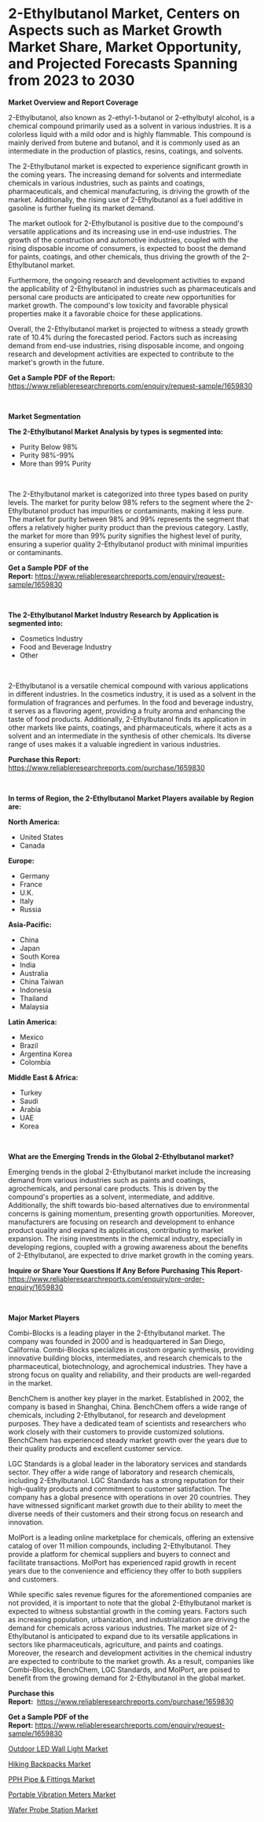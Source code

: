 <p><h1>2-Ethylbutanol Market, Centers on Aspects such as Market Growth Market Share, Market Opportunity, and Projected Forecasts Spanning from 2023 to 2030</h1></p><p><strong>Market Overview and Report Coverage</strong></p>
<p><p>2-Ethylbutanol, also known as 2-ethyl-1-butanol or 2-ethylbutyl alcohol, is a chemical compound primarily used as a solvent in various industries. It is a colorless liquid with a mild odor and is highly flammable. This compound is mainly derived from butene and butanol, and it is commonly used as an intermediate in the production of plastics, resins, coatings, and solvents.</p><p>The 2-Ethylbutanol market is expected to experience significant growth in the coming years. The increasing demand for solvents and intermediate chemicals in various industries, such as paints and coatings, pharmaceuticals, and chemical manufacturing, is driving the growth of the market. Additionally, the rising use of 2-Ethylbutanol as a fuel additive in gasoline is further fueling its market demand.</p><p>The market outlook for 2-Ethylbutanol is positive due to the compound's versatile applications and its increasing use in end-use industries. The growth of the construction and automotive industries, coupled with the rising disposable income of consumers, is expected to boost the demand for paints, coatings, and other chemicals, thus driving the growth of the 2-Ethylbutanol market.</p><p>Furthermore, the ongoing research and development activities to expand the applicability of 2-Ethylbutanol in industries such as pharmaceuticals and personal care products are anticipated to create new opportunities for market growth. The compound's low toxicity and favorable physical properties make it a favorable choice for these applications.</p><p>Overall, the 2-Ethylbutanol market is projected to witness a steady growth rate of 10.4% during the forecasted period. Factors such as increasing demand from end-use industries, rising disposable income, and ongoing research and development activities are expected to contribute to the market's growth in the future.</p></p>
<p><strong>Get a Sample PDF of the Report:</strong> <a href="https://www.reliableresearchreports.com/enquiry/request-sample/1659830">https://www.reliableresearchreports.com/enquiry/request-sample/1659830</a></p>
<p>&nbsp;</p>
<p><strong>Market Segmentation</strong></p>
<p><strong>The 2-Ethylbutanol Market Analysis by types is segmented into:</strong></p>
<p><ul><li>Purity Below 98%</li><li>Purity 98%-99%</li><li>More than 99% Purity</li></ul></p>
<p>&nbsp;</p>
<p><p>The 2-Ethylbutanol market is categorized into three types based on purity levels. The market for purity below 98% refers to the segment where the 2-Ethylbutanol product has impurities or contaminants, making it less pure. The market for purity between 98% and 99% represents the segment that offers a relatively higher purity product than the previous category. Lastly, the market for more than 99% purity signifies the highest level of purity, ensuring a superior quality 2-Ethylbutanol product with minimal impurities or contaminants.</p></p>
<p><strong>Get a Sample PDF of the Report:</strong>&nbsp;<a href="https://www.reliableresearchreports.com/enquiry/request-sample/1659830">https://www.reliableresearchreports.com/enquiry/request-sample/1659830</a></p>
<p>&nbsp;</p>
<p><strong>The 2-Ethylbutanol Market Industry Research by Application is segmented into:</strong></p>
<p><ul><li>Cosmetics Industry</li><li>Food and Beverage Industry</li><li>Other</li></ul></p>
<p>&nbsp;</p>
<p><p>2-Ethylbutanol is a versatile chemical compound with various applications in different industries. In the cosmetics industry, it is used as a solvent in the formulation of fragrances and perfumes. In the food and beverage industry, it serves as a flavoring agent, providing a fruity aroma and enhancing the taste of food products. Additionally, 2-Ethylbutanol finds its application in other markets like paints, coatings, and pharmaceuticals, where it acts as a solvent and an intermediate in the synthesis of other chemicals. Its diverse range of uses makes it a valuable ingredient in various industries.</p></p>
<p><strong>Purchase this Report:</strong>&nbsp; <a href="https://www.reliableresearchreports.com/purchase/1659830">https://www.reliableresearchreports.com/purchase/1659830</a></p>
<p>&nbsp;</p>
<p><strong>In terms of Region, the 2-Ethylbutanol Market Players available by Region are:</strong></p>
<p>
    <p> <strong> North America: </strong>
        <ul>
            <li>United States</li>
            <li>Canada</li>
        </ul>
        </p> 
    <p> <strong> Europe: </strong>
        <ul>
            <li>Germany</li>
            <li>France</li>
            <li>U.K.</li>
            <li>Italy</li>
            <li>Russia</li>
        </ul>
        </p> 
    <p> <strong> Asia-Pacific: </strong>
        <ul>
            <li>China</li>
            <li>Japan</li>
            <li>South Korea</li>
            <li>India</li>
            <li>Australia</li>
            <li>China Taiwan</li>
            <li>Indonesia</li>
            <li>Thailand</li>
            <li>Malaysia</li>
        </ul>
        </p> 
    <p> <strong> Latin America: </strong>
        <ul>
            <li>Mexico</li>
            <li>Brazil</li>
            <li>Argentina Korea</li>
            <li>Colombia</li>
        </ul>
        </p> 
    <p> <strong> Middle East & Africa: </strong>
        <ul>
            <li>Turkey</li>
            <li>Saudi</li>
            <li>Arabia</li>
            <li>UAE</li>
            <li>Korea</li>
        </ul>
    </p>
    </p>
<p>&nbsp;</p>
<p><strong>What are the Emerging Trends in the Global 2-Ethylbutanol market?</strong></p>
<p><p>Emerging trends in the global 2-Ethylbutanol market include the increasing demand from various industries such as paints and coatings, agrochemicals, and personal care products. This is driven by the compound's properties as a solvent, intermediate, and additive. Additionally, the shift towards bio-based alternatives due to environmental concerns is gaining momentum, presenting growth opportunities. Moreover, manufacturers are focusing on research and development to enhance product quality and expand its applications, contributing to market expansion. The rising investments in the chemical industry, especially in developing regions, coupled with a growing awareness about the benefits of 2-Ethylbutanol, are expected to drive market growth in the coming years.</p></p>
<p><strong>Inquire or Share Your Questions If Any Before Purchasing This Report</strong>- <a href="https://www.reliableresearchreports.com/enquiry/pre-order-enquiry/1659830">https://www.reliableresearchreports.com/enquiry/pre-order-enquiry/1659830</a></p>
<p>&nbsp;</p>
<p><strong>Major Market Players</strong></p>
<p><p>Combi-Blocks is a leading player in the 2-Ethylbutanol market. The company was founded in 2000 and is headquartered in San Diego, California. Combi-Blocks specializes in custom organic synthesis, providing innovative building blocks, intermediates, and research chemicals to the pharmaceutical, biotechnology, and agrochemical industries. They have a strong focus on quality and reliability, and their products are well-regarded in the market. </p><p>BenchChem is another key player in the market. Established in 2002, the company is based in Shanghai, China. BenchChem offers a wide range of chemicals, including 2-Ethylbutanol, for research and development purposes. They have a dedicated team of scientists and researchers who work closely with their customers to provide customized solutions. BenchChem has experienced steady market growth over the years due to their quality products and excellent customer service.</p><p>LGC Standards is a global leader in the laboratory services and standards sector. They offer a wide range of laboratory and research chemicals, including 2-Ethylbutanol. LGC Standards has a strong reputation for their high-quality products and commitment to customer satisfaction. The company has a global presence with operations in over 20 countries. They have witnessed significant market growth due to their ability to meet the diverse needs of their customers and their strong focus on research and innovation.</p><p>MolPort is a leading online marketplace for chemicals, offering an extensive catalog of over 11 million compounds, including 2-Ethylbutanol. They provide a platform for chemical suppliers and buyers to connect and facilitate transactions. MolPort has experienced rapid growth in recent years due to the convenience and efficiency they offer to both suppliers and customers. </p><p>While specific sales revenue figures for the aforementioned companies are not provided, it is important to note that the global 2-Ethylbutanol market is expected to witness substantial growth in the coming years. Factors such as increasing population, urbanization, and industrialization are driving the demand for chemicals across various industries. The market size of 2-Ethylbutanol is anticipated to expand due to its versatile applications in sectors like pharmaceuticals, agriculture, and paints and coatings. Moreover, the research and development activities in the chemical industry are expected to contribute to the market growth. As a result, companies like Combi-Blocks, BenchChem, LGC Standards, and MolPort, are poised to benefit from the growing demand for 2-Ethylbutanol in the global market.</p></p>
<p><strong>Purchase this Report:</strong>&nbsp;&nbsp;<a href="https://www.reliableresearchreports.com/purchase/1659830">https://www.reliableresearchreports.com/purchase/1659830</a></p>
<p></p>
<p><strong>Get a Sample PDF of the Report:</strong>&nbsp;<a href="https://www.reliableresearchreports.com/enquiry/request-sample/1659830">https://www.reliableresearchreports.com/enquiry/request-sample/1659830</a></p>
<p><p><a href="https://www.linkedin.com/pulse/outdoor-led-wall-light-market-size-2023-2030-global/">Outdoor LED Wall Light Market</a></p><p><a href="https://www.linkedin.com/pulse/decoding-hiking-backpacks-market-deep-dive-latest-trends/">Hiking Backpacks Market</a></p><p><a href="https://www.linkedin.com/pulse/pph-pipe-amp-fittings-market-research-report-provides-thorough/">PPH Pipe & Fittings Market</a></p><p><a href="https://medium.com/@lavernacole2023/portable-vibration-meters-market-size-growth-forecast-2023-2030-d06525c5bc22">Portable Vibration Meters Market</a></p><p><a href="https://medium.com/@amayabeahan/wafer-probe-station-market-size-growth-forecast-2023-2030-5d84681a1153">Wafer Probe Station Market</a></p></p>